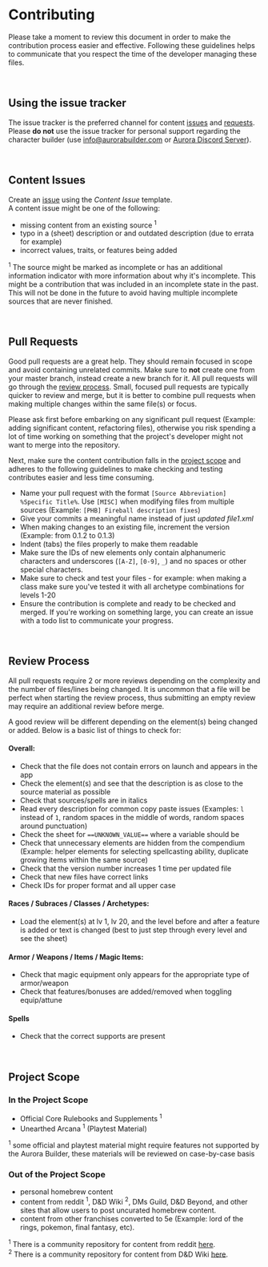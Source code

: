 # Contributing

Please take a moment to review this document in order to make the contribution
process easier and effective. Following these guidelines helps to communicate that you respect the time of the developer managing these files.

<br>

## Using the issue tracker

The issue tracker is the preferred channel for content [issues](#issues) and [requests](#requests). Please **do not** use the issue tracker for personal support regarding the character builder (use info@aurorabuilder.com or [Aurora Discord Server](https://discord.gg/MmWvNFV)).

<br>

<a name="issues"></a>
## Content Issues

Create an [issue](https://github.com/AuroraLegacy/elements/issues/new/choose) using the _Content Issue_ template.<br>
A content issue might be one of the following:

* missing content from an existing source <sup>1</sup>
* typo in a (sheet) description or and outdated description (due to errata for example)
* incorrect values, traits, or features being added

<sup>1</sup> The source might be marked as incomplete or has an additional information indicator with more information about why it's incomplete. This might be a contribution that was included in an incomplete state in the past. This will not be done in the future to avoid having multiple incomplete sources that are never finished.

<br>

<a name="pull-requests"></a>
## Pull Requests

Good pull requests are a great help. They should remain focused in scope and avoid containing unrelated commits. Make sure to **not** create one from your master branch, instead create a new branch for it.  All pull requests will go through the [review process](#review-process).  Small, focused pull requests are typically quicker to review and merge, but it is better to combine pull requests when making multiple changes within the same file(s) or focus.

Please ask first before embarking on any significant pull request (Example: adding significant content, refactoring files), otherwise you risk spending a lot of time working on something that the project's developer might not want to merge into the repository.

Next, make sure the content contribution falls in the [project scope](#scope) and adheres to the following guidelines to make checking and testing contributes easier and less time consuming.

* Name your pull request with the format `[Source Abbreviation] %Specific Title%`. Use `[MISC]` when modifying files from multiple sources (Example: `[PHB] Fireball description fixes`)
* Give your commits a meaningful name instead of just _updated file1.xml_
* When making changes to an existing file, increment the version (Example: from 0.1.2 to 0.1.3)
* Indent (tabs) the files properly to make them readable
* Make sure the IDs of new elements only contain alphanumeric characters and underscores (`[A-Z]`, `[0-9]`, `_`) and no spaces or other special characters.
* Make sure to check and test your files - for example: when making a class make sure you've tested it with all archetype combinations for levels 1-20
* Ensure the contribution is complete and ready to be checked and merged. If you're working on something large, you can create an issue with a todo list to communicate your progress.

<br>

<a name="review-process"></a>
## Review Process

All pull requests require 2 or more reviews depending on the complexity and the number of files/lines being changed. It is uncommon that a file will be perfect when starting the review process, thus submitting an empty review may require an additional review before merge.

A good review will be different depending on the element(s) being changed or added. Below is a basic list of things to check for:

#### Overall:
* Check that the file does not contain errors on launch and appears in the app
* Check the element(s) and see that the description is as close to the source material as possible
* Check that sources/spells are in italics
* Read every description for common copy paste issues (Examples: `l` instead of `1`, random spaces in the middle of words, random spaces around punctuation)
* Check the sheet for `==UNKNOWN_VALUE==` where a variable should be
* Check that unnecessary elements are hidden from the compendium (Example: helper elements for selecting spellcasting ability, duplicate growing items within the same source)
* Check that the version number increases 1 time per updated file
* Check that new files have correct links
* Check IDs for proper format and all upper case

#### Races / Subraces / Classes / Archetypes:
* Load the element(s) at lv 1, lv 20, and the level before and after a feature is added or text is changed (best to just step through every level and see the sheet)

#### Armor / Weapons / Items / Magic Items:
* Check that magic equipment only appears for the appropriate type of armor/weapon
* Check that features/bonuses are added/removed when toggling equip/attune

#### Spells
* Check that the correct supports are present 


<br>

<a name="scope"></a>
## Project Scope

### In the Project Scope

* Official Core Rulebooks and Supplements <sup>1</sup>
* Unearthed Arcana <sup>1</sup> (Playtest Material)

<sup>1</sup> some official and playtest material might require features not supported by the Aurora Builder, these materials will be reviewed on case-by-case basis<br>

<a name="scope-out"></a>
### Out of the Project Scope

* personal homebrew content
* content from reddit <sup>1</sup>, D&D Wiki <sup>2</sup>, DMs Guild, D&D Beyond, and other sites that allow users to post uncurated homebrew content.
* content from other franchises converted to 5e (Example: lord of the rings, pokemon, final fantasy, etc).

<sup>1</sup> There is a community repository for content from reddit [here](https://github.com/community-elements/elements-reddit).<br>
<sup>2</sup> There is a community repository for content from D&D Wiki [here](https://github.com/community-elements/elements-dndwiki).

